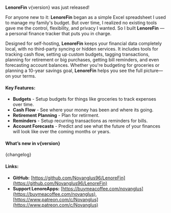 **LenoreFin** v{version} was just released!

For anyone new to it: **LenoreFin** began as a simple Excel spreadsheet I used to manage my family's budget. But over time, I realized no existing tools gave me the control, flexibility, and privacy I wanted. So I built **LenoreFin** — a personal finance tracker that puts you in charge.

Designed for self-hosting, **LenoreFin** keeps your financial data completely local, with no third-party syncing or hidden services. It includes tools for tracking cash flow, setting up custom budgets, tagging transactions, planning for retirement or big purchases, getting bill reminders, and even forecasting account balances. Whether you're budgeting for groceries or planning a 10-year savings goal, **LenoreFin** helps you see the full picture—on your terms.

#### Key Features:
- **Budgets** - Setup budgets for things like groceries to track expenses over time.
- **Cash Flow** - See where your money has been and where its going.
- **Retirement Planning** - Plan for retirment.
- **Reminders** - Setup recurring transactions as reminders for bills.
- **Account Forecasts** - Predict and see what the future of your finances will look like over the coming months or years.

#### What’s new in v{version}
{changelog}

#### Links:
- **GitHub:** [https://github.com/Novanglus96/LenoreFin](https://github.com/Novanglus96/LenoreFin)
- **Support LenoreApps:** [https://buymeacoffee.com/novanglus](https://buymeacoffee.com/novanglus), [https://www.patreon.com/c/Novanglus](https://www.patreon.com/c/Novanglus)